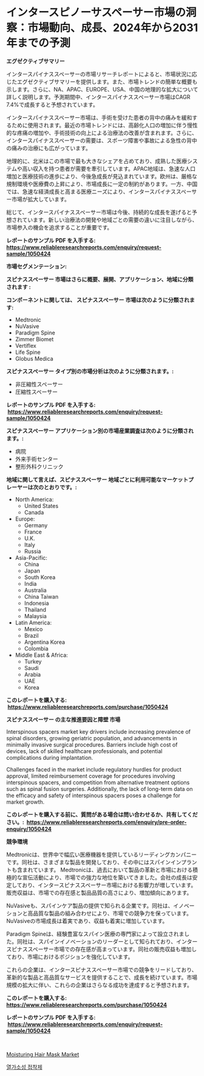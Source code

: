 <p><h1>インタースピノーサスペーサー市場の洞察：市場動向、成長、2024年から2031年までの予測</h1></p><p><strong>エグゼクティブサマリー</strong></p>
<p><p>インタースパイナススペーサーの市場リサーチレポートによると、市場状況に応じたエグゼクティブサマリーを提供します。また、市場トレンドの簡単な概要も示します。さらに、NA、APAC、EUROPE、USA、中国の地理的な拡大について詳しく説明します。予測期間中、インタースパイナススペーサー市場はCAGR 7.4%で成長すると予想されています。</p><p>インタースパイナススペーサー市場は、手術を受けた患者の背中の痛みを緩和するために使用されます。最近の市場トレンドには、高齢化人口の増加に伴う慢性的な疼痛の増加や、手術技術の向上による治療法の改善が含まれます。さらに、インタースパイナススペーサーの需要は、スポーツ障害や事故による急性の背中の痛みの治療にも広がっています。</p><p>地理的に、北米はこの市場で最も大きなシェアを占めており、成熟した医療システムや高い収入を持つ患者が需要を牽引しています。APAC地域は、急速な人口増加と医療技術の進歩により、今後急成長が見込まれています。欧州は、厳格な規制環境や医療費の上昇により、市場成長に一定の制約があります。一方、中国では、急速な経済成長と高まる医療ニーズにより、インタースパイナススペーサー市場が拡大しています。</p><p>総じて、インタースパイナススペーサー市場は今後、持続的な成長を遂げると予想されています。新しい治療法の開発や地域ごとの需要の違いに注目しながら、市場参入の機会を追求することが重要です。</p></p>
<p><strong>レポートのサンプル PDF を入手する: <a href="https://www.reliableresearchreports.com/enquiry/request-sample/1050424">https://www.reliableresearchreports.com/enquiry/request-sample/1050424</a></strong></p>
<p><strong>市場セグメンテーション:</strong></p>
<p><strong> スピナススペーサー 市場はさらに概要、展開、アプリケーション、地域に分類されます :</strong></p>
<p><strong>コンポーネントに関しては、 スピナススペーサー 市場は次のように分類されます: &nbsp;</strong></p>
<p><ul><li>Medtronic</li><li>NuVasive</li><li>Paradigm Spine</li><li>Zimmer Biomet</li><li>Vertiflex</li><li>Life Spine</li><li>Globus Medica</li></ul></p>
<p><strong> スピナススペーサー タイプ別の市場分析は次のように分類されます。:</strong></p>
<p><ul><li>非圧縮性スペーサー</li><li>圧縮性スペーサー</li></ul></p>
<p><strong>レポートのサンプル PDF を入手する: &nbsp;<a href="https://www.reliableresearchreports.com/enquiry/request-sample/1050424">https://www.reliableresearchreports.com/enquiry/request-sample/1050424</a></strong></p>
<p><strong> スピナススペーサー アプリケーション別の市場産業調査は次のように分類されます。:</strong></p>
<p><ul><li>病院</li><li>外来手術センター</li><li>整形外科クリニック</li></ul></p>
<p><strong>地域に関して言えば、スピナススペーサー 地域ごとに利用可能なマーケットプレーヤーは次のとおりです。:</strong></p>
<p><ul>
    <li>
        North America:
        <ul>
            <li>United States</li>
            <li>Canada</li>
        </ul>
    </li>
    <li>
        Europe:
        <ul>
            <li>Germany</li>
            <li>France</li>
            <li>U.K.</li>
            <li>Italy</li>
            <li>Russia</li>
        </ul>
    </li>
    <li>
        Asia-Pacific:
        <ul>
            <li>China</li>
            <li>Japan</li>
            <li>South Korea</li>
            <li>India</li>
            <li>Australia</li>
            <li>China Taiwan</li>
            <li>Indonesia</li>
            <li>Thailand</li>
            <li>Malaysia</li>
        </ul>
    </li>
    <li>
        Latin America:
        <ul>
            <li>Mexico</li>
            <li>Brazil</li>
            <li>Argentina Korea</li>
            <li>Colombia</li>
        </ul>
    </li>
    <li>
        Middle East & Africa:
        <ul>
            <li>Turkey</li>
            <li>Saudi</li>
            <li>Arabia</li>
            <li>UAE</li>
            <li>Korea</li>
        </ul>
    </li>
    </ul></p>
<p><strong>このレポートを購入する: &nbsp;<a href="https://www.reliableresearchreports.com/purchase/1050424">https://www.reliableresearchreports.com/purchase/1050424</a></strong></p>
<p><strong>スピナススペーサー の主な推進要因と障壁 市場</strong></p>
<p><p>Interspinous spacers market key drivers include increasing prevalence of spinal disorders, growing geriatric population, and advancements in minimally invasive surgical procedures. Barriers include high cost of devices, lack of skilled healthcare professionals, and potential complications during implantation.</p><p>Challenges faced in the market include regulatory hurdles for product approval, limited reimbursement coverage for procedures involving interspinous spacers, and competition from alternative treatment options such as spinal fusion surgeries. Additionally, the lack of long-term data on the efficacy and safety of interspinous spacers poses a challenge for market growth.</p></p>
<p><strong>このレポートを購入する前に、質問がある場合は問い合わせるか、共有してください。:&nbsp; <a href="https://www.reliableresearchreports.com/enquiry/pre-order-enquiry/1050424">https://www.reliableresearchreports.com/enquiry/pre-order-enquiry/1050424</a></strong></p>
<p><strong>競争環境</strong></p>
<p><p>Medtronicは、世界中で幅広い医療機器を提供しているリーディングカンパニーです。同社は、さまざまな製品を開発しており、その中にはスパインインプラントも含まれています。 Medtronicは、過去において製品の革新と市場における積極的な宣伝活動により、市場での強力な地位を築いてきました。会社の成長は安定しており、インタースピナススペーサー市場における影響力が増しています。販売収益は、市場での存在感と製品品質の高さにより、増加傾向にあります。</p><p>NuVasiveも、スパインケア製品の提供で知られる企業です。同社は、イノベーションと高品質な製品の組み合わせにより、市場での競争力を保っています。NuVasiveの市場成長は着実であり、収益も着実に増加しています。</p><p>Paradigm Spineは、経験豊富なスパイン医療の専門家によって設立されました。同社は、スパインイノベーションのリーダーとして知られており、インタースピナススペーサー市場での存在感が高まっています。同社の販売収益も増加しており、市場におけるポジションを強化しています。</p><p>これらの企業は、インタースピナススペーサー市場での競争をリードしており、革新的な製品と高品質なサービスを提供することで、成長を続けています。市場規模の拡大に伴い、これらの企業はさらなる成功を達成すると予想されます。</p></p>
<p><strong>このレポートを購入する: &nbsp; <a href="https://www.reliableresearchreports.com/purchase/1050424">https://www.reliableresearchreports.com/purchase/1050424</a></strong></p>
<p><strong>レポートのサンプル PDF を入手する: &nbsp;<a href="https://www.reliableresearchreports.com/enquiry/request-sample/1050424">https://www.reliableresearchreports.com/enquiry/request-sample/1050424</a></strong><strong></strong></p>
<p>&nbsp;</p>
<p><p><a href="https://github.com/Chiragrp22/Market-Research-Report-List-3/blob/main/moisturing-hair-mask-market.md">Moisturing Hair Mask Market</a></p><p><a href="https://github.com/bunxhcci35271755/Market-Research-Report-List-1/blob/main/14225177411.md">열가소성 접착제</a></p></p>
